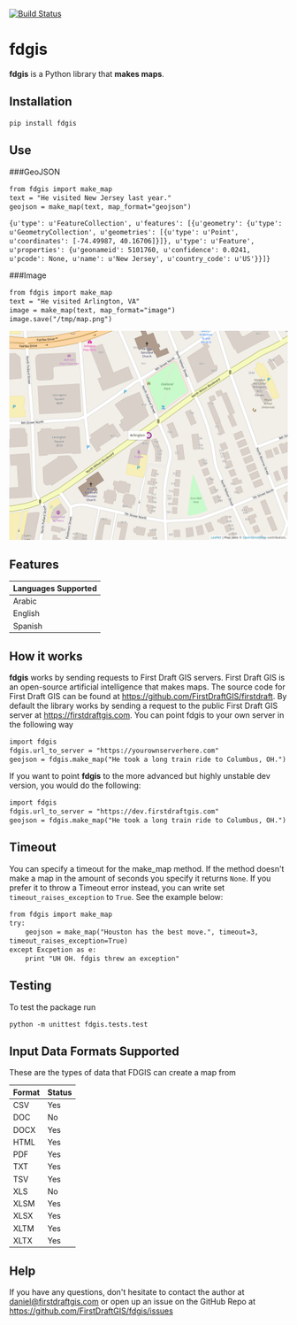 [![Build Status](https://travis-ci.org/FirstDraftGIS/fdgis.svg?branch=master)](https://travis-ci.org/FirstDraftGIS/fdgis)

# fdgis
**fdgis** is a Python library that **makes maps**.

## Installation
```
pip install fdgis
```

## Use
###GeoJSON
```
from fdgis import make_map
text = "He visited New Jersey last year."
geojson = make_map(text, map_format="geojson")
```
```
{u'type': u'FeatureCollection', u'features': [{u'geometry': {u'type': u'GeometryCollection', u'geometries': [{u'type': u'Point', u'coordinates': [-74.49987, 40.16706]}]}, u'type': u'Feature', u'properties': {u'geonameid': 5101760, u'confidence': 0.0241, u'pcode': None, u'name': u'New Jersey', u'country_code': u'US'}}]}
```

###Image
```
from fdgis import make_map
text = "He visited Arlington, VA"
image = make_map(text, map_format="image")
image.save("/tmp/map.png")
```
<img src="https://raw.githubusercontent.com/FirstDraftGIS/fdgis/master/arlington.png" width="700px">

## Features
| Languages Supported |
| ------------------- |
| Arabic |
| English |
| Spanish|

## How it works
**fdgis** works by sending requests to First Draft GIS servers.  First Draft GIS is an open-source artificial intelligence that makes maps.  The source code for First Draft GIS can be found at https://github.com/FirstDraftGIS/firstdraft.  By default the library works by sending a request to the public First Draft GIS server at https://firstdraftgis.com.  You can point fdgis to your own server in the following way
```
import fdgis
fdgis.url_to_server = "https://yourownserverhere.com"
geojson = fdgis.make_map("He took a long train ride to Columbus, OH.")
```
If you want to point **fdgis** to the more advanced but highly unstable dev version, you would do the following:
```
import fdgis
fdgis.url_to_server = "https://dev.firstdraftgis.com"
geojson = fdgis.make_map("He took a long train ride to Columbus, OH.")
```

## Timeout
You can specify a timeout for the make_map method.  If the method doesn't make a map in the amount of seconds you specify it returns `None`.  If you prefer it to throw a Timeout error instead, you can write set `timeout_raises_exception` to `True`.  See the example below:
```
from fdgis import make_map
try:
    geojson = make_map("Houston has the best move.", timeout=3, timeout_raises_exception=True)
except Excpetion as e:
    print "UH OH. fdgis threw an exception"
```


## Testing
To test the package run
```
python -m unittest fdgis.tests.test
```

## Input Data Formats Supported
These are the types of data that FDGIS can create a map from

| Format | Status |
| ------ | ------ |
| CSV | Yes |
| DOC | No |
| DOCX | Yes |
| HTML | Yes |
| PDF | Yes |
| TXT | Yes |
| TSV | Yes |
| XLS | No |
| XLSM | Yes |
| XLSX | Yes |
| XLTM | Yes |
| XLTX | Yes |

## Help
If you have any questions, don't hesitate to contact the author at daniel@firstdraftgis.com or open up an issue on the GitHub Repo at https://github.com/FirstDraftGIS/fdgis/issues
